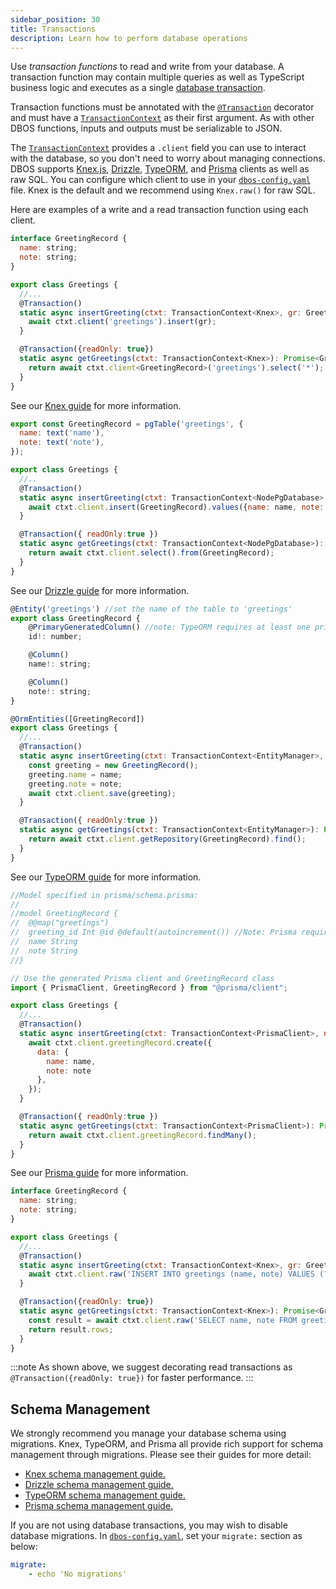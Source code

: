 ```yaml
---
sidebar_position: 30
title: Transactions
description: Learn how to perform database operations
---
```


Use _transaction functions_ to read and write from your database. A transaction function may contain multiple queries as well as TypeScript business logic and executes as a single [database transaction](https://en.wikipedia.org/wiki/Database_transaction). 

Transaction functions must be annotated with the [`@Transaction`](../../reference/transactapi/oldapi/decorators#transaction) decorator and must have a [`TransactionContext`](../../reference/transactapi/oldapi/contexts#transactioncontextt) as their first argument.
As with other DBOS functions, inputs and outputs must be serializable to JSON.

The [`TransactionContext`](../../reference/transactapi/oldapi/contexts#transactioncontextt) provides a `.client` field you can use to interact with the database, so you don't need to worry about managing connections.
DBOS supports [Knex.js](./orms/using-knex.md), [Drizzle](./orms/using-drizzle.md), [TypeORM](./orms/using-typeorm.md), and [Prisma](./orms/using-prisma.md) clients as well as raw SQL.
You can configure which client to use in your [`dbos-config.yaml`](../../reference/configuration.md) file.
Knex is the default and we recommend using `Knex.raw()` for raw SQL.

Here are examples of a write and a read transaction function using each client.

<Tabs groupId="database-clients">
<TabItem value="knex" label="Knex">

```javascript
interface GreetingRecord {
  name: string;
  note: string;
}

export class Greetings {
  //...
  @Transaction()
  static async insertGreeting(ctxt: TransactionContext<Knex>, gr: GreetingRecord) {
    await ctxt.client('greetings').insert(gr);
  }

  @Transaction({readOnly: true})
  static async getGreetings(ctxt: TransactionContext<Knex>): Promise<GreetingRecord[]>  {
    return await ctxt.client<GreetingRecord>('greetings').select('*');
  }
}
```

See our [Knex guide](./orms/using-knex.md) for more information.

</TabItem>
<TabItem value="drizzle" label="Drizzle">

```javascript
export const GreetingRecord = pgTable('greetings', {
  name: text('name'),
  note: text('note'),
});

export class Greetings {
  //..
  @Transaction()
  static async insertGreeting(ctxt: TransactionContext<NodePgDatabase>, name: string, note: string) {
    await ctxt.client.insert(GreetingRecord).values({name: name, note: note});
  }

  @Transaction({ readOnly:true })
  static async getGreetings(ctxt: TransactionContext<NodePgDatabase>): Promise<{name: string | null, note: string | null}[]> {
    return await ctxt.client.select().from(GreetingRecord);
  }
}
```

See our [Drizzle guide](./orms/using-drizzle.md) for more information.

</TabItem>
<TabItem value="typeorm" label="TypeORM">

```javascript
@Entity('greetings') //set the name of the table to 'greetings'
export class GreetingRecord {
    @PrimaryGeneratedColumn() //note: TypeORM requires at least one primary key
    id!: number;

    @Column()
    name!: string;

    @Column()
    note!: string;
}

@OrmEntities([GreetingRecord])
export class Greetings {
  //...
  @Transaction()
  static async insertGreeting(ctxt: TransactionContext<EntityManager>, name: string, note: string) {
    const greeting = new GreetingRecord();
    greeting.name = name;
    greeting.note = note;
    await ctxt.client.save(greeting);
  }

  @Transaction({ readOnly:true })
  static async getGreetings(ctxt: TransactionContext<EntityManager>): Promise<GreetingRecord[]> {
    return await ctxt.client.getRepository(GreetingRecord).find();
  }  
}
```

See our [TypeORM guide](./orms/using-typeorm.md) for more information.


</TabItem>
<TabItem value="prisma" label="Prisma">

```javascript
//Model specified in prisma/schema.prisma:
//
//model GreetingRecord {
//  @@map("greetings") 
//  greeting_id Int @id @default(autoincrement()) //Note: Prisma requires at least one primary key
//  name String
//  note String
//}

// Use the generated Prisma client and GreetingRecord class
import { PrismaClient, GreetingRecord } from "@prisma/client";

export class Greetings {
  //...
  @Transaction()
  static async insertGreeting(ctxt: TransactionContext<PrismaClient>, name: string, note: string) {
    await ctxt.client.greetingRecord.create({
      data: {
        name: name,
        note: note
      },
    });
  }

  @Transaction({ readOnly:true })
  static async getGreetings(ctxt: TransactionContext<PrismaClient>): Promise<GreetingRecord[]> {
    return await ctxt.client.greetingRecord.findMany();
  }
}
```

See our [Prisma guide](./orms/using-prisma.md) for more information.


</TabItem>
<TabItem value="raw" label="Raw SQL">

```javascript
interface GreetingRecord {
  name: string;
  note: string;
}

export class Greetings {
  //...
  @Transaction()
  static async insertGreeting(ctxt: TransactionContext<Knex>, gr: GreetingRecord) {
    await ctxt.client.raw('INSERT INTO greetings (name, note) VALUES (?, ?)', [gr.name, gr.note]);
  }

  @Transaction({readOnly: true})
  static async getGreetings(ctxt: TransactionContext<Knex>): Promise<GreetingRecord[]> {
    const result = await ctxt.client.raw('SELECT name, note FROM greetings') as { rows: GreetingRecord[] };
    return result.rows;
  }
}
```

</TabItem>
</Tabs>

:::note
As shown above, we suggest decorating read transactions as `@Transaction({readOnly: true})` for faster performance.
:::

## Schema Management

We strongly recommend you manage your database schema using migrations.
Knex, TypeORM, and Prisma all provide rich support for schema management through migrations.
Please see their guides for more detail:

- [Knex schema management guide.](./orms/using-knex.md#schema-management)
- [Drizzle schema management guide.](./orms/using-drizzle.md#schema-management)
- [TypeORM schema management guide.](./orms/using-typeorm.md#schema-management)
- [Prisma schema management guide.](./orms/using-prisma.md#schema-management)

If you are not using database transactions, you may wish to disable database migrations.
In [`dbos-config.yaml`](../../reference/configuration.md), set your `migrate:` section as below:

```yaml
migrate:
    - echo 'No migrations'  
```